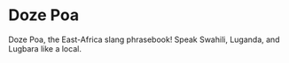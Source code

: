 Doze Poa
========

Doze Poa, the East-Africa slang phrasebook! Speak Swahili, Luganda, and Lugbara
like a local.
